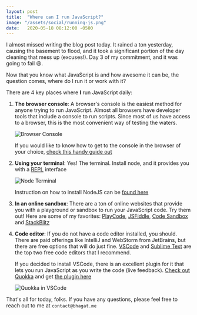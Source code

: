 ```yaml
---
layout: post
title:  "Where can I run JavaScript?"
image: "/assets/social/running-js.png"
date:   2020-05-18 08:12:00 -0500
---
```


I almost missed writing the blog post today. It rained a ton yesterday, causing the basement to flood, and it took a significant portion of the day cleaning that mess up (excuses!). Day 3 of my commitment, and it was going to fail 😆.

Now that you know what JavaScript is and how awesome it can be, the question comes, where do I run it or work with it?

There are 4 key places where **I** run JavaScript daily:

1. **The browser console**:
   A browser's console is the easiest method for anyone trying to run JavaScript. Almost all browsers have developer tools that include a console to run scripts. Since most of us have access to a browser, this is the most convenient way of testing the waters.

    ![Browser Console](/blog/assets/console.png "Firefox Browser Console")

    If you would like to know how to get to the console in the browser of your choice, [check this handy guide out](https://support.monday.com/hc/en-us/articles/360002197259-How-to-Open-the-Developer-Console-in-your-Browser)

2. **Using your terminal**:
    Yes! The terminal. Install node, and it provides you with a [REPL](https://en.wikipedia.org/wiki/Read%E2%80%93eval%E2%80%93print_loop) interface

    ![Node Terminal](/blog/assets/node-terminal.png "Node Terminal")

    Instruction on how to install NodeJS can be [found here](https://docs.npmjs.com/downloading-and-installing-node-js-and-npm)

3. **In an online sandbox**:
    There are a ton of online websites that provide you with a playground or sandbox to run your JavaScript code. Try them out! Here are some of my favorites: [PlayCode](https://playcode.io), [JSFiddle](https://jsfiddle.net), [Code Sandbox](https://codesandbox.io/) and [StackBlitz](https://stackblitz.com)

4. **Code editor**:
   If you do not have a code editor installed, you should. There are paid offerings like IntelliJ and WebStorm from JetBrains, but there are free options that will do just fine. [VSCode](https://code.visualstudio.com/docs/setup/setup-overview) and [Sublime Text](https://www.sublimetext.com/3) are the top two free code editors that I recommend.

   If you decided to install VSCode, there is an excellent plugin for it that lets you run JavaScript as you write the code (live feedback). [Check out Quokka](https://quokkajs.com/) and get [the plugin here](https://quokkajs.com/docs/#getting-started)

    ![Quokka in VSCode](/blog/assets/quokka.png "Quokka in VSCode")

That's all for today, folks. If you have any questions, please feel free to reach out to me at `contact@bhagat.me`

